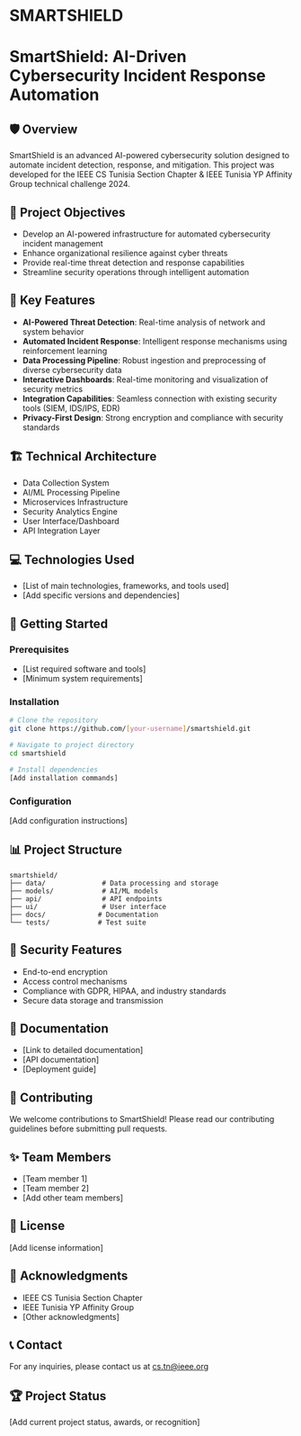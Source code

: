 # SMARTSHIELD

# SmartShield: AI-Driven Cybersecurity Incident Response Automation

## 🛡️ Overview
SmartShield is an advanced AI-powered cybersecurity solution designed to automate incident detection, response, and mitigation. This project was developed for the IEEE CS Tunisia Section Chapter & IEEE Tunisia YP Affinity Group technical challenge 2024.

## 🎯 Project Objectives
- Develop an AI-powered infrastructure for automated cybersecurity incident management
- Enhance organizational resilience against cyber threats
- Provide real-time threat detection and response capabilities
- Streamline security operations through intelligent automation

## 🔧 Key Features
- **AI-Powered Threat Detection**: Real-time analysis of network and system behavior
- **Automated Incident Response**: Intelligent response mechanisms using reinforcement learning
- **Data Processing Pipeline**: Robust ingestion and preprocessing of diverse cybersecurity data
- **Interactive Dashboards**: Real-time monitoring and visualization of security metrics
- **Integration Capabilities**: Seamless connection with existing security tools (SIEM, IDS/IPS, EDR)
- **Privacy-First Design**: Strong encryption and compliance with security standards

## 🏗️ Technical Architecture
- Data Collection System
- AI/ML Processing Pipeline
- Microservices Infrastructure
- Security Analytics Engine
- User Interface/Dashboard
- API Integration Layer

## 💻 Technologies Used
- [List of main technologies, frameworks, and tools used]
- [Add specific versions and dependencies]

## 🚀 Getting Started

### Prerequisites
- [List required software and tools]
- [Minimum system requirements]

### Installation
```bash
# Clone the repository
git clone https://github.com/[your-username]/smartshield.git

# Navigate to project directory
cd smartshield

# Install dependencies
[Add installation commands]
```

### Configuration
[Add configuration instructions]

## 📊 Project Structure
```
smartshield/
├── data/              # Data processing and storage
├── models/            # AI/ML models
├── api/               # API endpoints
├── ui/                # User interface
├── docs/             # Documentation
└── tests/            # Test suite
```

## 🔐 Security Features
- End-to-end encryption
- Access control mechanisms
- Compliance with GDPR, HIPAA, and industry standards
- Secure data storage and transmission

## 📝 Documentation
- [Link to detailed documentation]
- [API documentation]
- [Deployment guide]

## 🤝 Contributing
We welcome contributions to SmartShield! Please read our contributing guidelines before submitting pull requests.

## ✨ Team Members
- [Team member 1]
- [Team member 2]
- [Add other team members]

## 📄 License
[Add license information]

## 🙏 Acknowledgments
- IEEE CS Tunisia Section Chapter
- IEEE Tunisia YP Affinity Group
- [Other acknowledgments]

## 📞 Contact
For any inquiries, please contact us at cs.tn@ieee.org

## 🏆 Project Status
[Add current project status, awards, or recognition]